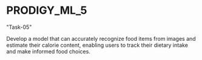 # PRODIGY_ML_5

"Task-05"

Develop a model that can accurately recognize food items from images and estimate their calorie content, enabling users to track their dietary intake and make informed food choices.
